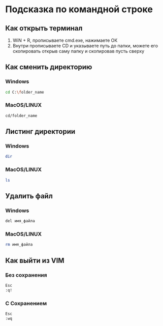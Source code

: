 # Подсказка по командной строке

## Как открыть терминал
1. WiN + R, прописываете cmd.exe, нажимаете ОК
2. Внутри прописываете CD и указываете путь до папки, можете его скопировать открыв саму папку и скопировав пусть сверху

## Как сменить директорию
### Windows
```sh
cd C:\folder_name
```
### MacOS/LINUX
```sh
cd/folder_name
```

## Листинг директории

### Windows
```sh
dir
```

### MacOS/LINUX
```sh
ls
```
## Удалить файл
### Windows
```sh
del имя_файла
```
### MacOS/LINUX
```sh
rm имя_файла
```

## Как выйти из VIM
### Без сохранения
```sh
Esc
:q!
```
### С Сохранением
```sh
Esc
:wq
```


